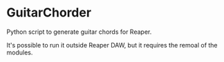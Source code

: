 # GuitarChorder
Python script to generate guitar chords for Reaper.

It's possible to run it outside Reaper DAW, but it requires the remoal of the modules.
